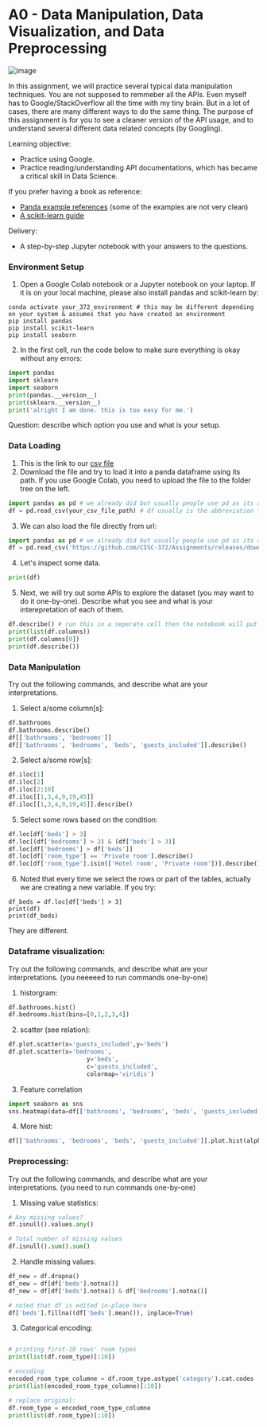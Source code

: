 
# A0 - Data Manipulation, Data Visualization, and Data Preprocessing

![image](https://user-images.githubusercontent.com/8474647/105572271-21ab1c80-5d24-11eb-9088-ce16aff15eac.png)


In this assignment, we will practice several typical data manipulation techniques. 
You are not supposed to remmeber all the APIs. Even myself has to Google/StackOverflow all the time with my tiny brain.
But in a lot of cases, there are many different ways to do the same thing. 
The purpose of this assignment is for you to see a cleaner version of the API usage, and to understand several different data related concepts (by Googling).

Learning objective:
- Practice using Google.
- Practice reading/understanding API documentations, which has became a critical skill in Data Science. 

If you prefer having a book as reference:
- [Panda example references](https://riptutorial.com/Download/pandas.pdf) (some of the examples are not very clean)
- [A scikit-learn guide](http://www.smallake.kr/wp-content/uploads/2017/03/Mastering-Machine-Learning-with-scikit-learn.pdf)

Delivery:
- A step-by-step Jupyter notebook with your answers to the questions.

### Environment Setup

1. Open a Google Colab notebook or a Jupyter notebook on your laptop. If it is on your local machine, please also install pandas and scikit-learn by:
```
conda activate your_372_environment # this may be different depending on your system & assumes that you have created an environment
pip install pandas
pip install scikit-learn
pip install seaborn
```
2. In the first cell, run the code below to make sure everything is okay without any errors:

```python
import pandas
import sklearn
import seaborn
print(pandas.__version__)
print(sklearn.__version__)
print('alright I am done. this is too easy for me.')
```

Question: describe which option you use and what is your setup.

### Data Loading 

1. This is the link to our [csv file ](https://github.com/CISC-372/Assignments/releases/download/a1/train.csv)
2. Download the file and try to load it into a panda dataframe using its path. If you use Google Colab, you need to upload the file to the folder tree on the left. 
```python
import pandas as pd # we already did but usually people use pd as its abbreviation.
df = pd.read_csv(your_csv_file_path) # df usually is the abbreviation for `data frame` (like a table)
```
3. We can also load the file directly from url:
```python
import pandas as pd # we already did but usually people use pd as its abbreviation.
df = pd.read_csv('https://github.com/CISC-372/Assignments/releases/download/a1/train.csv')
```
4. Let's inspect some data.
```python
print(df)
```
5. Next, we will try out some APIs to explore the dataset (you may want to do it one-by-one). Describe what you see and what is your interepretation of each of them.
```python
df.describe() # run this in a seperate cell then the notebook will put the result into a nice table
print(list(df.columns))
print(df.columns[0])
print(df.describe())
```

### Data Manipulation

Try out the following commands, and describe what are your interpretations.

1. Select a/some column[s]:
```python
df.bathrooms
df.bathrooms.describe()
df[['bathrooms', 'bedrooms']]
df[['bathrooms', 'bedrooms', 'beds', 'guests_included']].describe()
```
2. Select a/some row[s]:
```python
df.iloc[1]
df.iloc[2]
df.iloc[2:10]
df.iloc[[1,3,4,9,19,45]]
df.iloc[[1,3,4,9,19,45]].describe()
```
5. Select some rows based on the condition:
```python
df.loc[df['beds'] > 3] 
df.loc[(df['bedrooms'] > 3) & (df['beds'] > 3)] 
df.loc[df['bedrooms'] > df['beds']]
df.loc[df['room_type'] == 'Private room'].describe()
df.loc[df['room_type'].isin(['Hotel room', 'Private room'])].describe()
```
6. Noted that every time we select the rows or part of the tables, actually we are creating a new variable. 
If you try:
```
df_beds = df.loc[df['beds'] > 3] 
print(df)
print(df_beds)
```
They are different. 

### Dataframe visualization:

Try out the following commands, and describe what are your interpretations. (you neeeeed to run commands one-by-one)
1. historgram:
```python
df.bathrooms.hist()
df.bedrooms.hist(bins=[0,1,2,3,4])
```
2. scatter (see relation):
```python
df.plot.scatter(x='guests_included',y='beds')
df.plot.scatter(x='bedrooms',
                      y='beds',
                      c='guests_included',
                      colormap='viridis')
```
3. Feature correlation
```python
import seaborn as sns
sns.heatmap(data=df[['bathrooms', 'bedrooms', 'beds', 'guests_included']].corr(), annot=True)
```
4. More hist:
```python
df[['bathrooms', 'bedrooms', 'beds', 'guests_included']].plot.hist(alpha=0.3, bins=[1,2,3,4,5,6]);
```

### Preprocessing:

Try out the following commands, and describe what are your interpretations. (you need to run commands one-by-one)
1. Missing value statistics:
```python
# Any missing values?
df.isnull().values.any()

# Total number of missing values
df.isnull().sum().sum()
```
2. Handle missing values:
```python
df_new = df.dropna()
df_new = df[df['beds'].notna()]
df_new = df[df['beds'].notna() & df['bedrooms'].notna()]

# noted that df is edited in-place here 
df['beds'].fillna((df['beds'].mean()), inplace=True)
```
3. Categorical encoding:
```python

# printing first-10 rows' room types 
print(list(df.room_type)[:10])

# encoding
encoded_room_type_columne = df.room_type.astype('category').cat.codes
print(list(encoded_room_type_columne)[:10])

# replace original:
df.room_type = encoded_room_type_columne
print(list(df.room_type)[:10])

```



